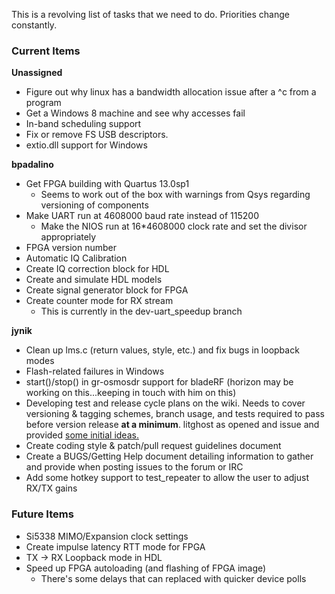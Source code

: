 This is a revolving list of tasks that we need to do.  Priorities change constantly.

### Current Items ###

**Unassigned**
- Figure out why linux has a bandwidth allocation issue after a ^c from a program
- Get a Windows 8 machine and see why accesses fail
- In-band scheduling support
- Fix or remove FS USB descriptors.
- extio.dll support for Windows

**bpadalino**
- Get FPGA building with Quartus 13.0sp1
    - Seems to work out of the box with warnings from Qsys regarding versioning of components
- Make UART run at 4608000 baud rate instead of 115200
    - Make the NIOS run at 16*4608000 clock rate and set the divisor appropriately
- FPGA version number
- Automatic IQ Calibration
- Create IQ correction block for HDL
- Create and simulate HDL models
- Create signal generator block for FPGA
- Create counter mode for RX stream
   - This is currently in the dev-uart_speedup branch

**jynik**
- Clean up lms.c (return values, style, etc.) and fix bugs in loopback modes
- Flash-related failures in Windows
- start()/stop() in gr-osmosdr support for bladeRF (horizon may be working on this...keeping in touch with him on this)
- Developing test and release cycle plans on the wiki. Needs to cover versioning & tagging schemes, branch usage, and tests required to pass before version release **at a minimum**. litghost as opened and issue and provided [some initial ideas.](https://github.com/Nuand/bladeRF/issues/105)
- Create coding style & patch/pull request guidelines document
- Create a BUGS/Getting Help document detailing information to gather and provide when posting issues to the forum or IRC
- Add some hotkey support to test_repeater to allow the user to adjust RX/TX gains

### Future Items ###
- Si5338 MIMO/Expansion clock settings
- Create impulse latency RTT mode for FPGA
- TX -> RX Loopback mode in HDL
- Speed up FPGA autoloading (and flashing of FPGA image)
    - There's some delays that can replaced with quicker device polls